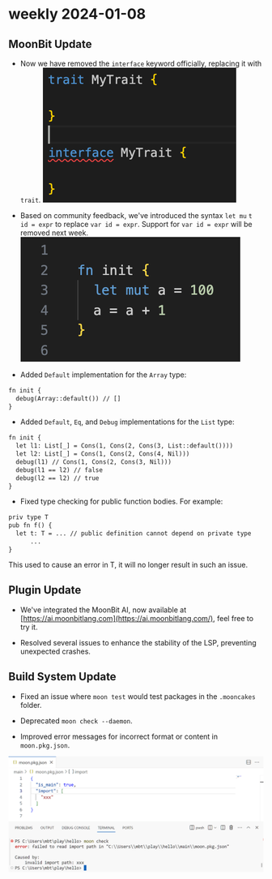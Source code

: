 # weekly 2024-01-08
## MoonBit Update

- Now we have removed the `interface` keyword officially, replacing it with `trait`.
  ![](./trait.png)
- Based on community feedback, we've introduced the syntax `let mu` `t` ` id = expr` to replace `var id = expr`. Support for `var id = expr` will be removed next week.
  ![](./mut.png)

- Added `Default` implementation for the `Array` type:

```
fn init {
  debug(Array::default()) // []
}
```

- Added `Default`, `Eq`, and `Debug` implementations for the `List` type:

```
fn init {
  let l1: List[_] = Cons(1, Cons(2, Cons(3, List::default())))
  let l2: List[_] = Cons(1, Cons(2, Cons(4, Nil)))
  debug(l1) // Cons(1, Cons(2, Cons(3, Nil)))
  debug(l1 == l2) // false
  debug(l2 == l2) // true
}
```

- Fixed type checking for public function bodies. For example:

```
priv type T
pub fn f() {
  let t: T = ... // public definition cannot depend on private type
      ...
}
```

This used to cause an error in T, it will no longer result in such an issue.

## Plugin Update

- We've integrated the MoonBit AI, now available at [https://ai.moonbitlang.com](https://ai.moonbitlang.com/), feel free to try it.

- Resolved several issues to enhance the stability of the LSP, preventing unexpected crashes.

## Build System Update

- Fixed an issue where `moon test` would test packages in the `.mooncakes` folder.

- Deprecated `moon check --daemon`.

- Improved error messages for incorrect format or content in `moon.pkg.json`.

![](./build-system.png)
